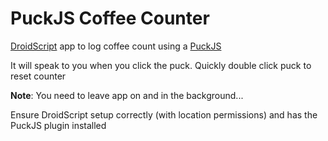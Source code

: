 # PuckJS Coffee Counter

[DroidScript](http://droidscript.org/) app to log coffee count using a [PuckJS](https://www.espruino.com/Puck.js)


It will speak to you when you click the puck.  Quickly double click puck to reset counter

**Note**: You need to leave app on and in the background... 

Ensure DroidScript setup correctly (with location permissions) and has the PuckJS plugin installed
